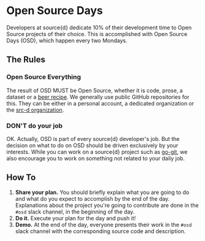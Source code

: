 
# Open Source Days

Developers at source{d} dedicate 10% of their development time to Open Source projects of their choice.
This is accomplished with Open Source Days (OSD), which happen every two Mondays.

## The Rules

### Open Source Everything

The result of OSD MUST be Open Source, whether it is code, prose, a dataset or a [beer recipe](https://github.com/src-d/homebrew). We generally use public GitHub repositories for this. They can be either in a personal account, a dedicated organization or the [src-d organization](https://github.com/src-d).

### DON'T do your job

OK. Actually, OSD is part of every source{d} developer's job. But the decision on what to do
on OSD should be driven exclusively by your interests. While you can work on a source{d} project such as
[go-git](https://github.com/src-d/go-git), we also encourage you to work on something not related
to your daily job.

## How To

1. **Share your plan.** You should briefly explain what you are going to do and what do you expect to accomplish by the end of the day. Explanations about the project you're going to contribute are done in the `#osd` slack channel, in the beginning of the day.
2. **Do it.** Execute your plan for the day and push it!
3. **Demo.** At the end of the day, everyone presents their work in the `#osd` slack channel with the corresponding source code and description.
